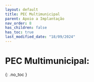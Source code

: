 ```yaml
---
layout: default
title: PEC Multimunicipal
parent: Apoio a Implantação
nav_order: 8
has_children: false
has_toc: true
last_modified_date: "18/09/2024"
---
```


# PEC Multimunicipal:
{: .no_toc }

